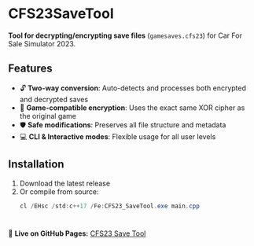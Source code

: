 # CFS23SaveTool
**Tool for decrypting/encrypting save files** (`gamesaves.cfs23`) for Car For Sale Simulator 2023.

## Features
- 🔓 **Two-way conversion**: Auto-detects and processes both encrypted and decrypted saves
- 🔑 **Game-compatible encryption**: Uses the exact same XOR cipher as the original game
- 🛡️ **Safe modifications**: Preserves all file structure and metadata
- 💻 **CLI & Interactive modes**: Flexible usage for all user levels

## Installation
1. Download the latest release
2. Or compile from source:
   ```powershell
   cl /EHsc /std:c++17 /Fe:CFS23_SaveTool.exe main.cpp

#
🚀 **Live on GitHub Pages:** [CFS23 Save Tool](https://lexkreyn.github.io/CFS23SaveTool/)

